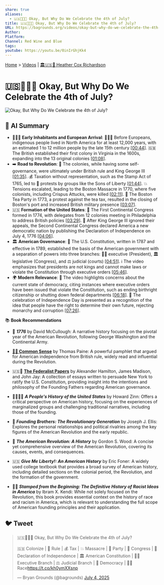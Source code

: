 ```yaml
---
share: true
aliases:
  - 🇺🇸🎂🎉🤔 Okay, But Why Do We Celebrate the 4th of July?
title: 🇺🇸🎂🎉🤔 Okay, But Why Do We Celebrate the 4th of July?
URL: https://bagrounds.org/videos/okay-but-why-do-we-celebrate-the-4th-of-july
Author:
Platform:
Channel: Red Wine and Blue
tags:
youtube: https://youtu.be/0inIrGhjKk4
---
```

[Home](../index.md) > [Videos](./index.md) | [🏛️🇺🇸📖 Heather Cox Richardson](../people/heather-cox-richardson.md)  
# 🇺🇸🎂🎉🤔 Okay, But Why Do We Celebrate the 4th of July?  
![Okay, But Why Do We Celebrate the 4th of July?](https://youtu.be/0inIrGhjKk4)  
  
## 🤖 AI Summary  
* 🧑‍🤝‍🧑 **Early Inhabitants and European Arrival**: 🧑‍🤝‍🧑 Before Europeans, indigenous people lived in North America for at least 12,000 years, with an estimated 1 to 12 million people by the late 15th century \[[00:44](http://www.youtube.com/watch?v=0inIrGhjKk4&t=44)\]. 🇬🇧 The British established their first colony in Virginia in the 1600s, expanding into the 13 original colonies \[[01:08](http://www.youtube.com/watch?v=0inIrGhjKk4&t=68)\].  
* ➡️ **Road to Revolution**: 👑 The colonies, while having some self-governance, were ultimately under British rule and King George III \[[01:35](http://www.youtube.com/watch?v=0inIrGhjKk4&t=95)\]. 💰 Taxation without representation, such as the Stamp Act of 1765, led to 📣 protests by groups like the Sons of Liberty \[[01:44](http://www.youtube.com/watch?v=0inIrGhjKk4&t=104)\]. 💥 Tensions escalated, leading to the Boston Massacre in 1770, where five colonists, including Crispus Attucks, were killed \[[02:11](http://www.youtube.com/watch?v=0inIrGhjKk4&t=131)\]. 🍵 The Boston Tea Party in 1773, a protest against the tea tax, resulted in the closing of Boston's port and increased British military presence \[[03:07](http://www.youtube.com/watch?v=0inIrGhjKk4&t=187)\].  
* 🇺🇸 **Formation of the United States**: 🤝 The First Continental Congress formed in 1774, with delegates from 12 colonies meeting in Philadelphia to address British policies \[[03:29](http://www.youtube.com/watch?v=0inIrGhjKk4&t=209)\]. 📜 After King George III ignored their appeals, the Second Continental Congress declared America a new democratic nation by publishing the Declaration of Independence on July 4, 1776 \[[04:06](http://www.youtube.com/watch?v=0inIrGhjKk4&t=246)\].  
* 🏛️ **American Governance**: 📜 The U.S. Constitution, written in 1787 and effective in 1789, established the basis of the American government with a separation of powers into three branches: 👨‍💼 executive (President), 🏛️ legislative (Congress), and ⚖️ judicial (courts) \[[04:51](http://www.youtube.com/watch?v=0inIrGhjKk4&t=291)\]. ℹ️ The video emphasizes that presidents are not kings and cannot make laws or violate the Constitution through executive orders \[[05:46](http://www.youtube.com/watch?v=0inIrGhjKk4&t=346)\].  
* 🌍 **Modern Relevance**: 🤔 The video highlights concerns about the current state of democracy, citing instances where executive orders have been issued that violate the Constitution, such as ending birthright citizenship or shutting down federal departments \[[06:18](http://www.youtube.com/watch?v=0inIrGhjKk4&t=378)\]. 🎉 The celebration of Independence Day is presented as a recognition of the idea that people have the right to determine their own future, rejecting monarchy and corruption \[[07:26](http://www.youtube.com/watch?v=0inIrGhjKk4&t=446)\].  
  
📚 **Book Recommendations**  
- 📖 **_1776_** by David McCullough: A narrative history focusing on the pivotal year of the American Revolution, following George Washington and the Continental Army.  
      
- **[🧠💡 Common Sense](../books/common-sense.md)** by Thomas Paine: A powerful pamphlet that argued for American independence from British rule, widely read and influential during the Revolution.  
      
- 🇺🇸📜 **[ The Federalist Papers](../books/the-federalist-papers.md)** by Alexander Hamilton, James Madison, and John Jay: A collection of essays written to persuade New York to ratify the U.S. Constitution, providing insight into the intentions and philosophy of the Founding Fathers regarding American governance.  
      
- 👨‍👩‍👧‍👦 **_A People's History of the United States_** by Howard Zinn: Offers a critical perspective on American history, focusing on the experiences of marginalized groups and challenging traditional narratives, including those of the founding.  
      
- 🤝 **_Founding Brothers: The Revolutionary Generation_** by Joseph J. Ellis: Explores the personal relationships and political rivalries among the key figures of the American Revolution and the early republic.  
      
- 📜 **_The American Revolution: A History_** by Gordon S. Wood: A concise yet comprehensive overview of the American Revolution, covering its causes, events, and consequences.  
      
- 🇺🇸 **_Give Me Liberty!: An American History_** by Eric Foner: A widely used college textbook that provides a broad survey of American history, including detailed sections on the colonial period, the Revolution, and the formation of the government.  
      
- ✊🏿 **_Stamped from the Beginning: The Definitive History of Racist Ideas in America_** by Ibram X. Kendi: While not solely focused on the Revolution, this book provides essential context on the history of race and racism in America, which is relevant to understanding the full scope of American founding principles and their application.  
  
## 🐦 Tweet  
<blockquote class="twitter-tweet" data-theme="dark"><p lang="en" dir="ltr">🇺🇸🎂🎉🤔 Okay, But Why Do We Celebrate the 4th of July?<br><br>🇬🇧 Colonize | 👑 Rule | 💰 Tax | 💥 Massacre | 🍵 Party | 🤝 Congress | 📜 Declaration of Independence | 🏛️ American Constitution | 👨‍💼 Executive Branch | ⚖️ Judicial Branch | 🤔 Democracy | ✊🏿 Race<a href="https://t.co/kh0ymXXsnp">https://t.co/kh0ymXXsnp</a></p>&mdash; Bryan Grounds (@bagrounds) <a href="https://twitter.com/bagrounds/status/1941053711335526637?ref_src=twsrc%5Etfw">July 4, 2025</a></blockquote> <script async src="https://platform.twitter.com/widgets.js" charset="utf-8"></script>